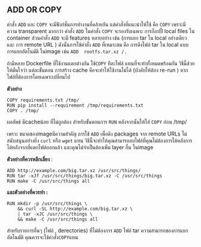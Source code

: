 ## ADD OR COPY
 คำสั่ง `ADD` และ `COPY` จะมีฟังก์ชั่นการทำงานที่คล้ายกัน แต่คำสั่งที่แนะนำให้ใช้ คือ `COPY` เพราะมีความ transparent มากกว่า คำสั่ง `ADD` 
 ในคำสั่ง `COPY` จะรองรับเฉพาะ การก็อปปี้ local files ใน container
 ส่วนคำสั่ง `ADD` จะมี features หลายอย่าง เช่น (การแยก tar ใน local อย่างเดียว และ การ remote URL ) ดังนั้นการใช้คำสั่ง `ADD` ที่เหมาะสม คือ การดึงไฟล์ tar ใน local แบบการแยกอัตโนมัติ ในimage เช่น `ADD 
 rootfs.tar.xz /.`

ถ้ามีหลาย Dockerfile ที่ใช้งานแตกต่างกัน ใช้`COPY` ทีละไฟล์ แทนที่จะทำทั้งหมดพร้อมกัน วิธีนี้ช่วยให้มั่นใจว่า แต่ละขั้นตอน การสร้าง cache คือจะทำให้ใช้งานไม่ได้ (บังคับให้ต้อง re-run ) หากไฟล์ที่ต้องการโดยเฉพาะเปลี่ยนไป

**ตัวอย่าง**

```
COPY requirements.txt /tmp/
RUN pip install --requirement /tmp/requirements.txt
COPY . /tmp/
```

ผลลัพธ์ มีcacheน้อย ที่ไม่ถูกต้อง สำหรับขั้นตอนการ `RUN` หลังจากนั้นให้ใส่ `COPY` ก่อน /tmp/ 

เพราะ ขนาดของimageมีความสำคัญ การใช้ `ADD` เพื่อดึง packages จาก remote URLs ไม่สนับสนุนอย่างยิ่ง `curl` หรือ `wget` แทน วิธีนี้จะทำให้คุณสามารถลบไฟล์ที่คุณไม่ต้องการได้หลังการได้หลังจากที่แตกไฟล์ออกแล้ว และคุณไม่จำเป็นต้องเพิ่ม layer อื่น ในimage 

**ตัวอย่างที่ควรหลีกเลี่ยง** :  
```
ADD http://example.com/big.tar.xz /usr/src/things/
RUN tar -xJf /usr/src/things/big.tar.xz -C /usr/src/things
RUN make -C /usr/src/things all
```
**และตัวอย่างที่ควรทำ :**
```
RUN mkdir -p /usr/src/things \
    && curl -SL http://example.com/big.tar.xz \
    | tar -xJC /usr/src/things \
    && make -C /usr/src/things all
```
สำหรับรายการอื่นๆ (ไฟล์ , derectories) ที่ไม่ต้องการ `ADD` ไฟล์ tar ความสามารถของการแยกอัตโนมัติ คุณควรจะใช้คำสั่ง`COPY`แทน
